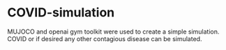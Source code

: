 # COVID-simulation
MUJOCO and openai gym toolkit were used to create a simple simulation. COVID or if desired any other contagious disease can be simulated. 
